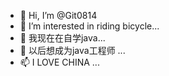 - 👋 Hi, I’m @Git0814
- 👀 I’m interested in riding bicycle...
- 🌱 我现在在自学java...
- 💞️ 以后想成为java工程师 ...
- 📫 I LOVE CHINA ...

<!---
Git0814/Git0814 is a ✨ special ✨ repository because its `README.md` (this file) appears on your GitHub profile.
You can click the Preview link to take a look at your changes.
--->
